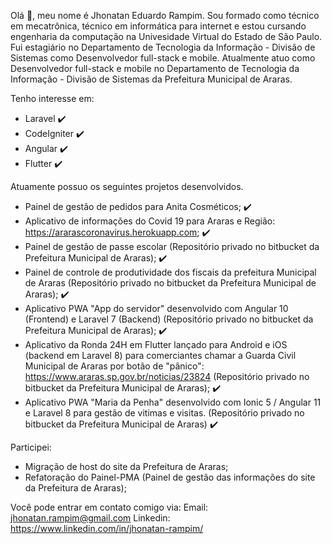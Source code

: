 Olá :wave:, meu nome é Jhonatan Eduardo Rampim.
Sou formado como técnico em mecatrônica, técnico em informática para internet e estou cursando engenharia da computação na Univesidade Virtual do Estado de São Paulo.
Fui estagiário no Departamento de Tecnologia da Informação - Divisão de Sistemas como Desenvolvedor full-stack e mobile.
Atualmente atuo como Desenvolvedor full-stack e mobile no Departamento de Tecnologia da Informação - Divisão de Sistemas da Prefeitura Municipal de Araras.

Tenho interesse em:
- Laravel :heavy_check_mark:
- CodeIgniter :heavy_check_mark:
- Angular :heavy_check_mark:
- Flutter :heavy_check_mark:

Atuamente possuo os seguintes projetos desenvolvidos.
 - Painel de gestão de pedidos para Anita Cosméticos; :heavy_check_mark:
 - Aplicativo de informações do Covid 19 para Araras e Região: https://ararascoronavirus.herokuapp.com; :heavy_check_mark:
 - Painel de gestão de passe escolar (Repositório privado no bitbucket da Prefeitura Municipal de Araras); :heavy_check_mark:
 - Painel de controle de produtividade dos fiscais da prefeitura Municipal de Araras (Repositório privado no bitbucket da Prefeitura Municipal de Araras); :heavy_check_mark:
 - Aplicativo PWA "App do servidor" desenvolvido com Angular 10 (Frontend) e Laravel 7 (Backend) (Repositório privado no bitbucket da Prefeitura Municipal de Araras); :heavy_check_mark:
 - Aplicativo da Ronda 24H em Flutter lançado para Android e iOS (backend em Laravel 8) para comerciantes chamar a Guarda Civil Municipal de Araras por botão de "pânico": https://www.araras.sp.gov.br/noticias/23824 (Repositório privado no bitbucket da Prefeitura Municipal de Araras); :heavy_check_mark:
 - Aplicativo PWA "Maria da Penha" desenvolvido com Ionic 5 / Angular 11 e Laravel 8 para gestão de vitimas e visitas. (Repositório privado no bitbucket da Prefeitura Municipal de Araras) :heavy_check_mark:
 
 
 Participei:
 - Migração de host do site da Prefeitura de Araras;
 - Refatoração do Painel-PMA (Painel de gestão das informações do site da Prefeitura de Araras);


 Você pode entrar em contato comigo via: 
 Email: jhonatan.rampim@gmail.com
 Linkedin: https://www.linkedin.com/in/jhonatan-rampim/
